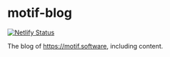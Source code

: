# motif-blog

[![Netlify Status](https://api.netlify.com/api/v1/badges/eb18283b-cb59-44d8-988f-2da66f02d78a/deploy-status)](https://app.netlify.com/sites/motif-blog/deploys)

The blog of https://motif.software, including content.
